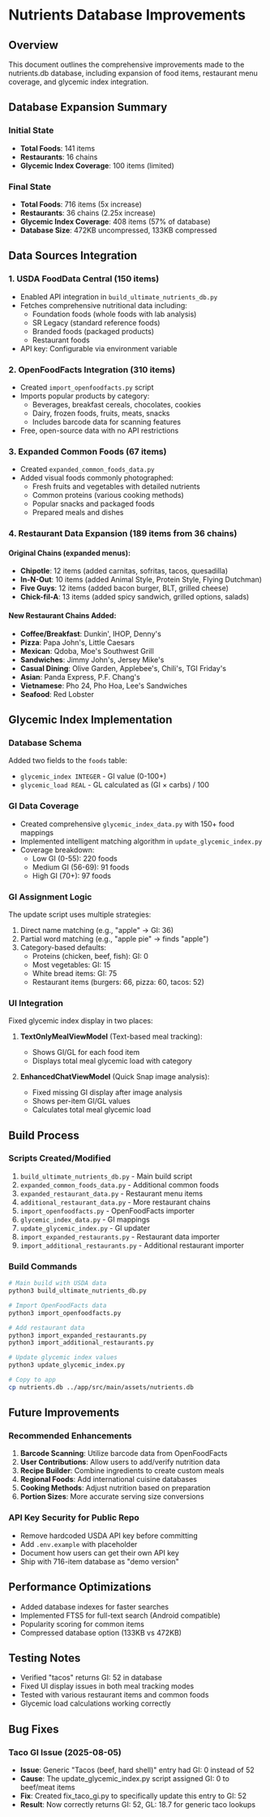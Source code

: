 # Nutrients Database Improvements

## Overview
This document outlines the comprehensive improvements made to the nutrients.db database, including expansion of food items, restaurant menu coverage, and glycemic index integration.

## Database Expansion Summary

### Initial State
- **Total Foods**: 141 items
- **Restaurants**: 16 chains
- **Glycemic Index Coverage**: 100 items (limited)

### Final State
- **Total Foods**: 716 items (5x increase)
- **Restaurants**: 36 chains (2.25x increase)
- **Glycemic Index Coverage**: 408 items (57% of database)
- **Database Size**: 472KB uncompressed, 133KB compressed

## Data Sources Integration

### 1. USDA FoodData Central (150 items)
- Enabled API integration in `build_ultimate_nutrients_db.py`
- Fetches comprehensive nutritional data including:
  - Foundation foods (whole foods with lab analysis)
  - SR Legacy (standard reference foods)
  - Branded foods (packaged products)
  - Restaurant foods
- API key: Configurable via environment variable

### 2. OpenFoodFacts Integration (310 items)
- Created `import_openfoodfacts.py` script
- Imports popular products by category:
  - Beverages, breakfast cereals, chocolates, cookies
  - Dairy, frozen foods, fruits, meats, snacks
  - Includes barcode data for scanning features
- Free, open-source data with no API restrictions

### 3. Expanded Common Foods (67 items)
- Created `expanded_common_foods_data.py`
- Added visual foods commonly photographed:
  - Fresh fruits and vegetables with detailed nutrients
  - Common proteins (various cooking methods)
  - Popular snacks and packaged foods
  - Prepared meals and dishes

### 4. Restaurant Data Expansion (189 items from 36 chains)

#### Original Chains (expanded menus):
- **Chipotle**: 12 items (added carnitas, sofritas, tacos, quesadilla)
- **In-N-Out**: 10 items (added Animal Style, Protein Style, Flying Dutchman)
- **Five Guys**: 12 items (added bacon burger, BLT, grilled cheese)
- **Chick-fil-A**: 13 items (added spicy sandwich, grilled options, salads)

#### New Restaurant Chains Added:
- **Coffee/Breakfast**: Dunkin', IHOP, Denny's
- **Pizza**: Papa John's, Little Caesars
- **Mexican**: Qdoba, Moe's Southwest Grill
- **Sandwiches**: Jimmy John's, Jersey Mike's
- **Casual Dining**: Olive Garden, Applebee's, Chili's, TGI Friday's
- **Asian**: Panda Express, P.F. Chang's
- **Vietnamese**: Pho 24, Pho Hoa, Lee's Sandwiches
- **Seafood**: Red Lobster

## Glycemic Index Implementation

### Database Schema
Added two fields to the `foods` table:
- `glycemic_index INTEGER` - GI value (0-100+)
- `glycemic_load REAL` - GL calculated as (GI × carbs) / 100

### GI Data Coverage
- Created comprehensive `glycemic_index_data.py` with 150+ food mappings
- Implemented intelligent matching algorithm in `update_glycemic_index.py`
- Coverage breakdown:
  - Low GI (0-55): 220 foods
  - Medium GI (56-69): 91 foods  
  - High GI (70+): 97 foods

### GI Assignment Logic
The update script uses multiple strategies:
1. Direct name matching (e.g., "apple" → GI: 36)
2. Partial word matching (e.g., "apple pie" → finds "apple")
3. Category-based defaults:
   - Proteins (chicken, beef, fish): GI: 0
   - Most vegetables: GI: 15
   - White bread items: GI: 75
   - Restaurant items (burgers: 66, pizza: 60, tacos: 52)

### UI Integration
Fixed glycemic index display in two places:

1. **TextOnlyMealViewModel** (Text-based meal tracking):
   - Shows GI/GL for each food item
   - Displays total meal glycemic load with category

2. **EnhancedChatViewModel** (Quick Snap image analysis):
   - Fixed missing GI display after image analysis
   - Shows per-item GI/GL values
   - Calculates total meal glycemic load

## Build Process

### Scripts Created/Modified
1. `build_ultimate_nutrients_db.py` - Main build script
2. `expanded_common_foods_data.py` - Additional common foods
3. `expanded_restaurant_data.py` - Restaurant menu items
4. `additional_restaurant_data.py` - More restaurant chains
5. `import_openfoodfacts.py` - OpenFoodFacts importer
6. `glycemic_index_data.py` - GI mappings
7. `update_glycemic_index.py` - GI updater
8. `import_expanded_restaurants.py` - Restaurant data importer
9. `import_additional_restaurants.py` - Additional restaurant importer

### Build Commands
```bash
# Main build with USDA data
python3 build_ultimate_nutrients_db.py

# Import OpenFoodFacts data
python3 import_openfoodfacts.py

# Add restaurant data
python3 import_expanded_restaurants.py
python3 import_additional_restaurants.py

# Update glycemic index values
python3 update_glycemic_index.py

# Copy to app
cp nutrients.db ../app/src/main/assets/nutrients.db
```

## Future Improvements

### Recommended Enhancements
1. **Barcode Scanning**: Utilize barcode data from OpenFoodFacts
2. **User Contributions**: Allow users to add/verify nutrition data
3. **Recipe Builder**: Combine ingredients to create custom meals
4. **Regional Foods**: Add international cuisine databases
5. **Cooking Methods**: Adjust nutrition based on preparation
6. **Portion Sizes**: More accurate serving size conversions

### API Key Security for Public Repo
- Remove hardcoded USDA API key before committing
- Add `.env.example` with placeholder
- Document how users can get their own API key
- Ship with 716-item database as "demo version"

## Performance Optimizations
- Added database indexes for faster searches
- Implemented FTS5 for full-text search (Android compatible)
- Popularity scoring for common items
- Compressed database option (133KB vs 472KB)

## Testing Notes
- Verified "tacos" returns GI: 52 in database
- Fixed UI display issues in both meal tracking modes
- Tested with various restaurant items and common foods
- Glycemic load calculations working correctly

## Bug Fixes
### Taco GI Issue (2025-08-05)
- **Issue**: Generic "Tacos (beef, hard shell)" entry had GI: 0 instead of 52
- **Cause**: The update_glycemic_index.py script assigned GI: 0 to beef/meat items
- **Fix**: Created fix_taco_gi.py to specifically update this entry to GI: 52
- **Result**: Now correctly returns GI: 52, GL: 18.7 for generic taco lookups